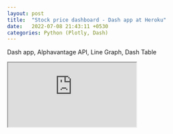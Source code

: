 ```yaml
---
layout: post
title:  "Stock price dashboard - Dash app at Heroku"
date:   2022-07-08 21:43:11 +0530
categories: Python (Plotly, Dash)
---
```

Dash app, Alphavantage API, Line Graph, Dash Table

<iframe src="https://stock-price-dashboard.herokuapp.com/" title="Stock Price Dashboard"></iframe>
